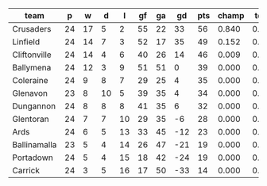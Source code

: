 |     team     | p  | w  | d  | l  | gf | ga | gd  | pts | champ | top2  | top3  | top4  |  5-7  | bot4  | bot3  | bot2  |
|--------------|----|----|----|----|----|----|-----|-----|-------|-------|-------|-------|-------|-------|-------|-------|
| Crusaders    | 24 | 17 |  5 |  2 | 55 | 22 |  33 |  56 | 0.840 | 0.992 | 1.000 | 1.000 | 0.000 | 0.000 | 0.000 | 0.000|
| Linfield     | 24 | 14 |  7 |  3 | 52 | 17 |  35 |  49 | 0.152 | 0.893 | 0.996 | 1.000 | 0.000 | 0.000 | 0.000 | 0.000|
| Cliftonville | 24 | 14 |  4 |  6 | 40 | 26 |  14 |  46 | 0.009 | 0.113 | 0.908 | 0.983 | 0.017 | 0.000 | 0.000 | 0.000|
| Ballymena    | 24 | 12 |  3 |  9 | 51 | 51 |   0 |  39 | 0.000 | 0.002 | 0.060 | 0.517 | 0.476 | 0.000 | 0.000 | 0.000|
| Coleraine    | 24 |  9 |  8 |  7 | 29 | 25 |   4 |  35 | 0.000 | 0.000 | 0.014 | 0.190 | 0.765 | 0.002 | 0.000 | 0.000|
| Glenavon     | 23 |  8 | 10 |  5 | 39 | 35 |   4 |  34 | 0.000 | 0.000 | 0.021 | 0.253 | 0.712 | 0.002 | 0.000 | 0.000|
| Dungannon    | 24 |  8 |  8 |  8 | 41 | 35 |   6 |  32 | 0.000 | 0.000 | 0.001 | 0.055 | 0.796 | 0.015 | 0.001 | 0.000|
| Glentoran    | 24 |  7 |  7 | 10 | 29 | 35 |  -6 |  28 | 0.000 | 0.000 | 0.000 | 0.003 | 0.210 | 0.173 | 0.021 | 0.001|
| Ards         | 24 |  6 |  5 | 13 | 33 | 45 | -12 |  23 | 0.000 | 0.000 | 0.000 | 0.000 | 0.022 | 0.835 | 0.235 | 0.058|
| Ballinamalla | 23 |  5 |  4 | 14 | 26 | 47 | -21 |  19 | 0.000 | 0.000 | 0.000 | 0.000 | 0.002 | 0.979 | 0.821 | 0.367|
| Portadown    | 24 |  5 |  4 | 15 | 18 | 42 | -24 |  19 | 0.000 | 0.000 | 0.000 | 0.000 | 0.000 | 0.994 | 0.929 | 0.633|
| Carrick      | 24 |  3 |  5 | 16 | 17 | 50 | -33 |  14 | 0.000 | 0.000 | 0.000 | 0.000 | 0.000 | 1.000 | 0.994 | 0.940|
